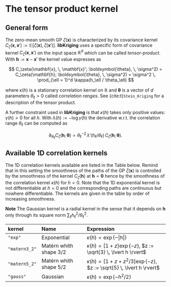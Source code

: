 # The tensor product kernel

## General form

The zero-mean smooth GP $\zeta(\mathbf{x})$ is characterized by its
covariance kernel $C_\zeta(\mathbf{x}, \mathbf{x}') :=
\mathbb{E}[\zeta(\mathbf{x}),\, \zeta(\mathbf{x}')]$.  **libKriging**
uses a specific form of covariance kernel
$C_\zeta(\mathbf{x},\,\mathbf{x}')$ on the input space $\mathbb{R}^d$ which
can be called *tensor-product*. With $\mathbf{h} := \mathbf{x} -
\mathbf{x}'$ the kernel value expresses as

$$
  C_\zeta(\mathbf{x}, \, \mathbf{x}'; \boldsymbol{\theta}, \, \sigma^2) =
  C_\zeta(\mathbf{h}; \boldsymbol{\theta}, \, \sigma^2) =
  \sigma^2 \, \prod_{\ell = 1}^d \kappa(h_\ell / \theta_\ell)  
$$

where $\kappa(h)$ is a stationary correlation kernel on $\mathbb{R}$
and $\boldsymbol{\theta}$ is a vector of $d$ parameters $\theta_\ell>
0$ called *correlation ranges*. See {cite:t}`Stein_Kriging` for a
description of the tensor product.

A further constraint used in **libKriging** is that $\kappa(h)$ takes only
positive values: $\gamma(h) >0$ for all $h$.  With
$\lambda(h) := - \log \gamma(h)$ the derivative w.r.t. the correlation
range $\theta_\ell$ can be computed as

$$ 
  \partial_{\theta_\ell} C_\zeta(\mathbf{h};\,\boldsymbol{\theta}) = 
  \theta_\ell^{-2} \, \lambda'(h_{\ell} / \theta_\ell) \,
  C_\zeta(\mathbf{h};\,\boldsymbol{\theta}).
$$ 


## Available 1D correlation kernels

The 1D correlation kernels available are listed in the Table below.
Remind that in this setting the smoothness of the paths of the GP
$\zeta(\mathbf{x})$ is controlled by the smoothness of the kernel
$C_\zeta(\mathbf{h})$ at $\mathbf{h} = \mathbf{0}$ hence by the smoothness
of the correlation kernel $\kappa(h)$ for $h=0$.  Note that the 1D
exponential kernel is not differentiable at $h = 0$ and the
corresponding paths are continuous but nowhere differentiable. The
kernels are given in the table by order of increasing smoothness.

**Note** The Gaussian kernel is a radial kernel in the sense that it
depends on $\mathbf{h}$ only through its square norm $\sum_\ell
h_\ell^2 / \theta_\ell^2$.

| kernel  | Name  | Expression  |
|:--|:--|:--|
| `"exp"` |  Exponential |  $\kappa(h) = \exp\{-\lvert h \rvert \}$  |
| `"matern3_2"` | Matérn whith shape $3/2$ | $\kappa(h) = [1 + z] \exp\{-z\}$, $z := \sqrt{3} \, \lvert h \rvert$ |
| `"matern5_2"` | Matérn whith shape $5/2$  | $\kappa(h) = [1 + z + z^2/3] \exp\{-z\}$, $z := \sqrt{5} \, \lvert h \rvert$  |
| `"gauss"` | Gaussian  | $\kappa(h) = \exp\{-h^2/2\}$ |

